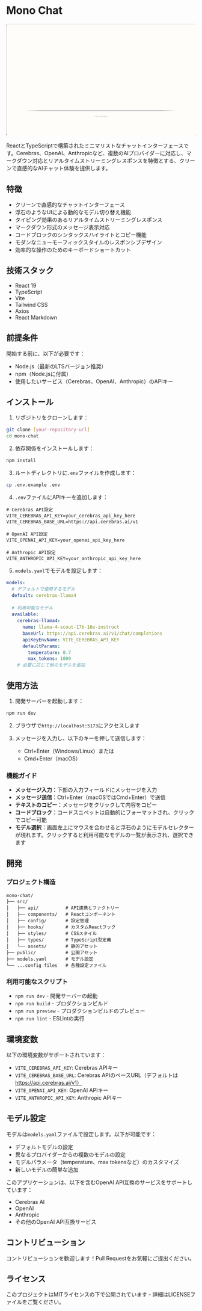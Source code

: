 # Mono Chat

![alt text](<pic.png>)

ReactとTypeScriptで構築されたミニマリストなチャットインターフェースです。Cerebras、OpenAI、Anthropicなど、複数のAIプロバイダーに対応し、マークダウン対応とリアルタイムストリーミングレスポンスを特徴とする、クリーンで直感的なAIチャット体験を提供します。

## 特徴

- クリーンで直感的なチャットインターフェース
- 浮石のようなUIによる動的なモデル切り替え機能
- タイピング効果のあるリアルタイムストリーミングレスポンス
- マークダウン形式のメッセージ表示対応
- コードブロックのシンタックスハイライトとコピー機能
- モダンなニューモーフィックスタイルのレスポンシブデザイン
- 効率的な操作のためのキーボードショートカット

## 技術スタック

- React 19
- TypeScript
- Vite
- Tailwind CSS
- Axios
- React Markdown

## 前提条件

開始する前に、以下が必要です：
- Node.js（最新のLTSバージョン推奨）
- npm（Node.jsに付属）
- 使用したいサービス（Cerebras、OpenAI、Anthropic）のAPIキー

## インストール

1. リポジトリをクローンします：
```bash
git clone [your-repository-url]
cd mono-chat
```

2. 依存関係をインストールします：
```bash
npm install
```

3. ルートディレクトリに`.env`ファイルを作成します：
```bash
cp .env.example .env
```

4. `.env`ファイルにAPIキーを追加します：
```
# Cerebras API設定
VITE_CEREBRAS_API_KEY=your_cerebras_api_key_here
VITE_CEREBRAS_BASE_URL=https://api.cerebras.ai/v1

# OpenAI API設定
VITE_OPENAI_API_KEY=your_openai_api_key_here

# Anthropic API設定
VITE_ANTHROPIC_API_KEY=your_anthropic_api_key_here
```

5. `models.yaml`でモデルを設定します：
```yaml
models:
  # デフォルトで使用するモデル
  default: cerebras-llama4

  # 利用可能なモデル
  available:
    cerebras-llama4:
      name: llama-4-scout-17b-16e-instruct
      baseUrl: https://api.cerebras.ai/v1/chat/completions
      apiKeyEnvName: VITE_CEREBRAS_API_KEY
      defaultParams:
        temperature: 0.7
        max_tokens: 1000
    # 必要に応じて他のモデルを追加
```

## 使用方法

1. 開発サーバーを起動します：
```bash
npm run dev
```

2. ブラウザで`http://localhost:5173`にアクセスします

3. メッセージを入力し、以下のキーを押して送信します：
   - Ctrl+Enter（Windows/Linux）または
   - Cmd+Enter（macOS）

### 機能ガイド

- **メッセージ入力**：下部の入力フィールドにメッセージを入力
- **メッセージ送信**：Ctrl+Enter（macOSではCmd+Enter）で送信
- **テキストのコピー**：メッセージをクリックして内容をコピー
- **コードブロック**：コードスニペットは自動的にフォーマットされ、クリックでコピー可能
- **モデル選択**：画面左上にマウスを合わせると浮石のようにモデルセレクターが現れます。クリックすると利用可能なモデルの一覧が表示され、選択できます

## 開発

### プロジェクト構造

```
mono-chat/
├── src/
│   ├── api/          # API連携とファクトリー
│   ├── components/   # Reactコンポーネント
│   ├── config/       # 設定管理
│   ├── hooks/        # カスタムReactフック
│   ├── styles/       # CSSスタイル
│   ├── types/        # TypeScript型定義
│   └── assets/       # 静的アセット
├── public/           # 公開アセット
├── models.yaml       # モデル設定
└── ...config files   # 各種設定ファイル
```

### 利用可能なスクリプト

- `npm run dev` - 開発サーバーの起動
- `npm run build` - プロダクションビルド
- `npm run preview` - プロダクションビルドのプレビュー
- `npm run lint` - ESLintの実行

## 環境変数

以下の環境変数がサポートされています：

- `VITE_CEREBRAS_API_KEY`: Cerebras APIキー
- `VITE_CEREBRAS_BASE_URL`: Cerebras APIのベースURL（デフォルトは https://api.cerebras.ai/v1）
- `VITE_OPENAI_API_KEY`: OpenAI APIキー
- `VITE_ANTHROPIC_API_KEY`: Anthropic APIキー

## モデル設定

モデルは`models.yaml`ファイルで設定します。以下が可能です：

- デフォルトモデルの設定
- 異なるプロバイダーからの複数のモデルの設定
- モデルパラメータ（temperature、max tokensなど）のカスタマイズ
- 新しいモデルの簡単な追加

このアプリケーションは、以下を含むOpenAI API互換のサービスをサポートしています：
- Cerebras AI
- OpenAI
- Anthropic
- その他のOpenAI API互換サービス

## コントリビューション

コントリビューションを歓迎します！Pull Requestをお気軽にご提出ください。

## ライセンス

このプロジェクトはMITライセンスの下で公開されています - 詳細はLICENSEファイルをご覧ください。
